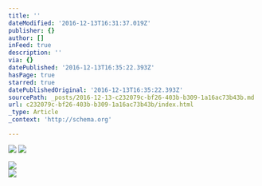 ```yaml
---
title: ''
dateModified: '2016-12-13T16:31:37.019Z'
publisher: {}
author: []
inFeed: true
description: ''
via: {}
datePublished: '2016-12-13T16:35:22.393Z'
hasPage: true
starred: true
datePublishedOriginal: '2016-12-13T16:35:22.393Z'
sourcePath: _posts/2016-12-13-c232079c-bf26-403b-b309-1a16ac73b43b.md
url: c232079c-bf26-403b-b309-1a16ac73b43b/index.html
_type: Article
_context: 'http://schema.org'

---
```

![](https://the-grid-user-content.s3-us-west-2.amazonaws.com/4883fa42-2763-4446-8048-4d1ab0091dbd.jpg)
![](https://the-grid-user-content.s3-us-west-2.amazonaws.com/f78c5157-60a8-4836-926a-ecfcde5f416a.jpg)

<article style=""><img src="https://the-grid-user-content.s3-us-west-2.amazonaws.com/59ebdc30-022e-404c-97a6-4f858ece82b1.jpg" /></article>

<article style=""><img src="https://the-grid-user-content.s3-us-west-2.amazonaws.com/b357a5a7-3abd-4682-9862-348886ab3673.jpg" /></article>